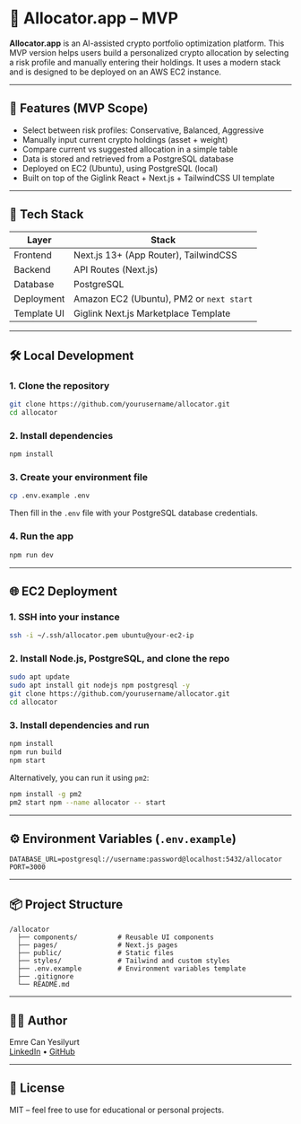# 🧠 Allocator.app – MVP

**Allocator.app** is an AI-assisted crypto portfolio optimization platform. This MVP version helps users build a personalized crypto allocation by selecting a risk profile and manually entering their holdings. It uses a modern stack and is designed to be deployed on an AWS EC2 instance.

---

## 🚀 Features (MVP Scope)

- Select between risk profiles: Conservative, Balanced, Aggressive
- Manually input current crypto holdings (asset + weight)
- Compare current vs suggested allocation in a simple table
- Data is stored and retrieved from a PostgreSQL database
- Deployed on EC2 (Ubuntu), using PostgreSQL (local)
- Built on top of the Giglink React + Next.js + TailwindCSS UI template

---

## 🧠 Tech Stack

| Layer         | Stack                          |
|---------------|-------------------------------|
| Frontend      | Next.js 13+ (App Router), TailwindCSS |
| Backend       | API Routes (Next.js)          |
| Database      | PostgreSQL                    |
| Deployment    | Amazon EC2 (Ubuntu), PM2 or `next start` |
| Template UI   | Giglink Next.js Marketplace Template |

---

## 🛠️ Local Development

### 1. Clone the repository

```bash
git clone https://github.com/yourusername/allocator.git
cd allocator
```

### 2. Install dependencies

```bash
npm install
```

### 3. Create your environment file

```bash
cp .env.example .env
```

Then fill in the `.env` file with your PostgreSQL database credentials.

### 4. Run the app

```bash
npm run dev
```

---

## 🌐 EC2 Deployment

### 1. SSH into your instance

```bash
ssh -i ~/.ssh/allocator.pem ubuntu@your-ec2-ip
```

### 2. Install Node.js, PostgreSQL, and clone the repo

```bash
sudo apt update
sudo apt install git nodejs npm postgresql -y
git clone https://github.com/yourusername/allocator.git
cd allocator
```

### 3. Install dependencies and run

```bash
npm install
npm run build
npm start
```

Alternatively, you can run it using `pm2`:

```bash
npm install -g pm2
pm2 start npm --name allocator -- start
```

---

## ⚙️ Environment Variables (`.env.example`)

```dotenv
DATABASE_URL=postgresql://username:password@localhost:5432/allocator
PORT=3000
```

---

## 📦 Project Structure

```
/allocator
  ├── components/          # Reusable UI components
  ├── pages/               # Next.js pages
  ├── public/              # Static files
  ├── styles/              # Tailwind and custom styles
  ├── .env.example         # Environment variables template
  ├── .gitignore
  └── README.md
```

---

## 👨‍💻 Author

Emre Can Yesilyurt  
[LinkedIn](https://www.linkedin.com/in/emreyesilyurt/) • [GitHub](https://github.com/emreyesilyurt)

---

## 📄 License

MIT – feel free to use for educational or personal projects.
